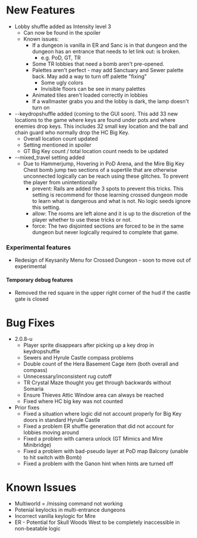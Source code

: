 # New Features

* Lobby shuffle added as Intensity level 3
	* Can now be found in the spoiler
	* Known issues:
		* If a dungeon is vanilla in ER and Sanc is in that dungeon and the dungeon has an entrance that needs to let link out: is broken.
			* e.g. PoD, GT, TR
		* Some TR lobbies that need a bomb aren't pre-opened.
		* Palettes aren't perfect - may add Sanctuary and Sewer palette back. May add a way to turn off palette "fixing"
			* Some ugly colors
			* Invisible floors can be see in many palettes
		* Animated tiles aren't loaded correctly in lobbies
		* If a wallmaster grabs you and the lobby is dark, the lamp doesn't turn on
* --keydropshuffle added (coming to the GUI soon). This add 33 new locations to the game where keys are found under pots
and where enemies drop keys. This includes 32 small key location and the ball and chain guard who normally drop the HC
Big Key. 
	* Overall location count updated
	* Setting mentioned in spoiler
	* GT Big Key count / total location count needs to be updated
* --mixed_travel setting added
	* Due to Hammerjump, Hovering in PoD Arena, and the Mire Big Key Chest bomb jump two sections of a supertile that are
otherwise unconnected logically can be reach using these glitches. To prevent the player from unintentionally
		* prevent: Rails are added the 3 spots to prevent this tricks. This setting is recommend for those learning
		 crossed dungeon mode to learn what is dangerous and what is not. No logic seeds ignore this setting.
		 * allow: The rooms are left alone and it is up to the discretion of the player whether to use these tricks or not.
		 * force: The two disjointed sections are forced to be in the same dungeon but never logically required to complete that game.

### Experimental features

* Redesign of Keysanity Menu for Crossed Dungeon - soon to move out of experimental

#### Temporary debug features

* Removed the red square in the upper right corner of the hud if the castle gate is closed  

# Bug Fixes

* 2.0.8-u
	* Player sprite disappears after picking up a key drop in keydropshuffle
	* Sewers and Hyrule Castle compass problems
	* Double count of the Hera Basement Cage item (both overall and compass)
	* Unnecessary/inconsistent rug cutoff
	* TR Crystal Maze thought you get through backwards without Somaria
	* Ensure Thieves Attic Window area can always be reached
	* Fixed where HC big key was not counted	
* Prior fixes
	* Fixed a situation where logic did not account properly for Big Key doors in standard Hyrule Castle
	* Fixed a problem ER shuffle generation that did not account for lobbies moving around
	* Fixed a problem with camera unlock (GT Mimics and Mire Minibridge)
	* Fixed a problem with bad-pseudo layer at PoD map Balcony (unable to hit switch with Bomb)
	* Fixed a problem with the Ganon hint when hints are turned off

# Known Issues

* Multiworld = /missing command not working
* Potenial keylocks in multi-entrance dungeons
* Incorrect vanilla keylogic for Mire
* ER - Potential for Skull Woods West to be completely inaccessible in non-beatable logic